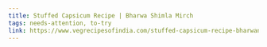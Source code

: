 ```yaml
---
title: Stuffed Capsicum Recipe | Bharwa Shimla Mirch
tags: needs-attention, to-try
link: https://www.vegrecipesofindia.com/stuffed-capsicum-recipe-bharwan-shimla-mirch/#wprm-recipe-container-138278
---
```


